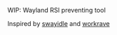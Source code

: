 WIP: Wayland RSI preventing tool

Inspired by [swayidle][1] and [workrave][2]


[1]: https://github.com/swaywm/swayidle
[2]: https://workrave.org
